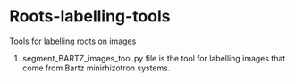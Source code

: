 # Roots-labelling-tools
Tools for labelling roots on images
1. segment_BARTZ_images_tool.py file is the tool for labelling images that come from Bartz minirhizotron systems.
